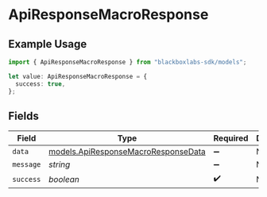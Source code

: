 # ApiResponseMacroResponse

## Example Usage

```typescript
import { ApiResponseMacroResponse } from "blackboxlabs-sdk/models";

let value: ApiResponseMacroResponse = {
  success: true,
};
```

## Fields

| Field                                                                            | Type                                                                             | Required                                                                         | Description                                                                      |
| -------------------------------------------------------------------------------- | -------------------------------------------------------------------------------- | -------------------------------------------------------------------------------- | -------------------------------------------------------------------------------- |
| `data`                                                                           | [models.ApiResponseMacroResponseData](../models/apiresponsemacroresponsedata.md) | :heavy_minus_sign:                                                               | N/A                                                                              |
| `message`                                                                        | *string*                                                                         | :heavy_minus_sign:                                                               | N/A                                                                              |
| `success`                                                                        | *boolean*                                                                        | :heavy_check_mark:                                                               | N/A                                                                              |